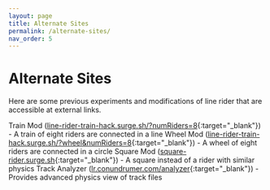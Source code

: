 ```yaml
---
layout: page
title: Alternate Sites
permalink: /alternate-sites/
nav_order: 5
---
```


# Alternate Sites

Here are some previous experiments and modifications of line rider that are accessible at external links.

Train Mod ([line-rider-train-hack.surge.sh/?numRiders=8](https://line-rider-train-hack.surge.sh/?numRiders=8){:target="_blank"}) - A train of eight riders are connected in a line
Wheel Mod ([line-rider-train-hack.surge.sh/?wheel&numRiders=8](https://line-rider-train-hack.surge.sh/?wheel&numRiders=8){:target="_blank"}) - A wheel of eight riders are connected in a circle
Square Mod ([square-rider.surge.sh](https://square-rider.surge.sh/){:target="_blank"}) - A square instead of a rider with similar physics
Track Analyzer ([lr.conundrumer.com/analyzer](https://lr.conundrumer.com/analyzer/){:target="_blank"}) - Provides advanced physics view of track files